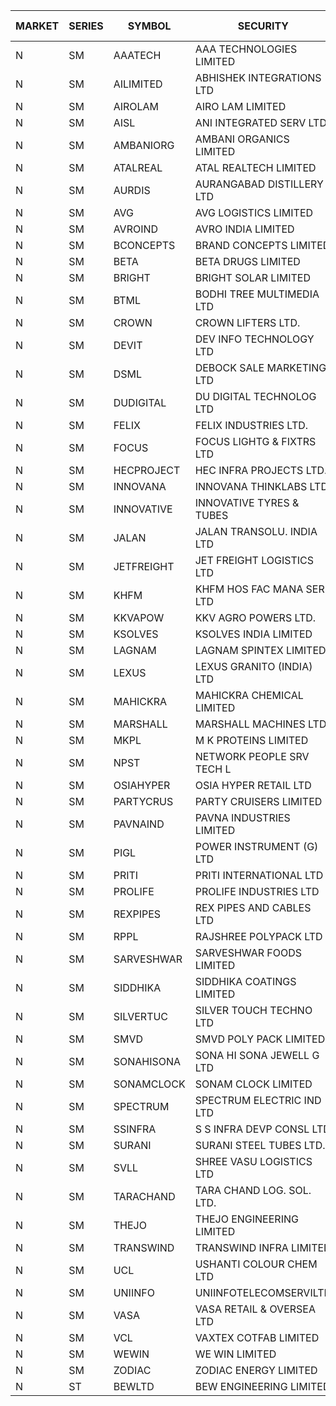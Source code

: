 


| MARKET | SERIES | SYMBOL | SECURITY | PREV CL PR | OPEN PRICE | HIGH PRICE | LOW PRICE | CLOSE PRICE | NET TRDVAL | NET TRDQTY | CORP IND | HI 52 WK | LO 52 WK |
| ----- | ----- | ----- | ----- | ----- | ----- | ----- | ----- | ----- | ----- | ----- | ----- | ----- | ----- |
| N | SM | AAATECH | AAA TECHNOLOGIES LIMITED | 48.05 | 50.00 | 50.10 | 50.00 | 50.10 | 450300.00 | 9000 |  | 72.45 | 42.00 |
| N | SM | AILIMITED | ABHISHEK INTEGRATIONS LTD | 29.60 | 28.15 | 28.15 | 28.15 | 28.15 | 168900.00 | 6000 |  | 38.60 | 19.00 |
| N | SM | AIROLAM | AIRO LAM LIMITED | 49.00 | 46.85 | 50.00 | 46.50 | 50.00 | 1873950.00 | 39000 |  | 59.00 | 19.25 |
| N | SM | AISL | ANI INTEGRATED SERV LTD. | 43.90 | 39.20 | 39.20 | 38.30 | 38.75 | 465720.00 | 12000 |  | 55.40 | 18.10 |
| N | SM | AMBANIORG | AMBANI ORGANICS LIMITED | 83.30 | 87.45 | 87.45 | 87.45 | 87.45 | 174900.00 | 2000 |  | 114.85 | 43.70 |
| N | SM | ATALREAL | ATAL REALTECH LIMITED | 131.50 | 137.50 | 137.60 | 133.00 | 137.50 | 4126480.00 | 30400 |  | 137.60 | 30.95 |
| N | SM | AURDIS | AURANGABAD DISTILLERY LTD | 74.20 | 71.70 | 71.70 | 71.70 | 71.70 | 143400.00 | 2000 |  | 77.20 | 25.80 |
| N | SM | AVG | AVG LOGISTICS LIMITED | 58.80 | 56.05 | 56.30 | 56.05 | 56.30 | 134820.00 | 2400 |  | 83.00 | 40.65 |
| N | SM | AVROIND | AVRO INDIA LIMITED | 69.00 | 69.00 | 69.00 | 65.55 | 66.80 | 934800.00 | 14000 |  | 84.95 | 35.00 |
| N | SM | BCONCEPTS | BRAND CONCEPTS LIMITED | 32.70 | 31.25 | 31.35 | 31.25 | 31.35 | 187800.00 | 6000 |  | 38.00 | 14.55 |
| N | SM | BETA | BETA DRUGS LIMITED | 396.15 | 400.00 | 400.00 | 400.00 | 400.00 | 640000.00 | 1600 |  | 433.70 | 92.00 |
| N | SM | BRIGHT | BRIGHT SOLAR LIMITED | 5.35 | 5.50 | 5.50 | 5.25 | 5.25 | 256500.00 | 48000 |  | 15.55 | 4.60 |
| N | SM | BTML | BODHI TREE MULTIMEDIA LTD | 107.00 | 114.00 | 117.70 | 111.00 | 111.00 | 1093980.00 | 9600 |  | 117.70 | 64.05 |
| N | SM | CROWN | CROWN LIFTERS LTD. | 116.95 | 122.65 | 122.65 | 117.60 | 119.00 | 830850.00 | 7000 |  | 122.65 | 38.00 |
| N | SM | DEVIT | DEV INFO TECHNOLOGY LTD | 131.25 | 138.00 | 141.40 | 137.50 | 139.50 | 1252275.00 | 9000 |  | 142.00 | 85.00 |
| N | SM | DSML | DEBOCK SALE MARKETING LTD | 39.20 | 41.10 | 41.10 | 38.75 | 39.55 | 5933400.00 | 150000 |  | 41.25 | 5.75 |
| N | SM | DUDIGITAL | DU DIGITAL TECHNOLOG LTD | 116.55 | 110.75 | 110.75 | 110.75 | 110.75 | 443000.00 | 4000 |  | 150.05 | 106.00 |
| N | SM | FELIX | FELIX INDUSTRIES LTD. | 43.80 | 43.75 | 43.75 | 43.75 | 43.75 | 350000.00 | 8000 |  | 51.25 | 31.00 |
| N | SM | FOCUS | FOCUS LIGHTG & FIXTRS LTD | 57.15 | 55.00 | 57.05 | 55.00 | 56.25 | 844650.00 | 15000 |  | 71.90 | 18.05 |
| N | SM | HECPROJECT | HEC INFRA PROJECTS LTD. | 148.40 | 155.80 | 155.80 | 155.80 | 155.80 | 934800.00 | 6000 |  | 155.80 | 95.95 |
| N | SM | INNOVANA | INNOVANA THINKLABS LTD. | 147.25 | 143.50 | 147.00 | 139.90 | 140.00 | 2755450.00 | 19000 |  | 210.95 | 70.25 |
| N | SM | INNOVATIVE | INNOVATIVE TYRES & TUBES | 10.10 | 10.45 | 10.50 | 10.45 | 10.50 | 125700.00 | 12000 |  | 20.45 | 5.65 |
| N | SM | JALAN | JALAN TRANSOLU. INDIA LTD | 12.10 | 12.70 | 12.70 | 12.70 | 12.70 | 152400.00 | 12000 |  | 14.90 | 2.75 |
| N | SM | JETFREIGHT | JET FREIGHT LOGISTICS LTD | 49.30 | 50.00 | 50.00 | 50.00 | 50.00 | 200000.00 | 4000 |  | 50.00 | 13.20 |
| N | SM | KHFM | KHFM HOS FAC MANA SER LTD | 54.50 | 55.00 | 58.00 | 55.00 | 58.00 | 1356600.00 | 24000 |  | 58.00 | 25.75 |
| N | SM | KKVAPOW | KKV AGRO POWERS LTD. | 1033.40 | 1033.90 | 1033.90 | 1033.90 | 1033.90 | 258475.00 | 250 |  | 1177.00 | 340.00 |
| N | SM | KSOLVES | KSOLVES INDIA LIMITED | 362.95 | 362.95 | 371.75 | 360.00 | 369.50 | 18787240.00 | 51200 |  | 1718.20 | 212.00 |
| N | SM | LAGNAM | LAGNAM SPINTEX LIMITED | 39.40 | 39.95 | 40.45 | 39.50 | 39.50 | 597000.00 | 15000 |  | 49.25 | 6.60 |
| N | SM | LEXUS | LEXUS GRANITO (INDIA) LTD | 11.25 | 10.95 | 11.15 | 10.95 | 11.15 | 22100.00 | 2000 |  | 22.50 | 7.20 |
| N | SM | MAHICKRA | MAHICKRA CHEMICAL LIMITED | 80.90 | 79.10 | 80.45 | 79.05 | 80.45 | 478425.00 | 6000 |  | 95.00 | 70.60 |
| N | SM | MARSHALL | MARSHALL MACHINES LTD | 33.40 | 34.95 | 34.95 | 31.10 | 31.10 | 300600.00 | 9000 |  | 43.15 | 6.70 |
| N | SM | MKPL | M K PROTEINS LIMITED | 83.45 | 87.60 | 87.60 | 87.55 | 87.60 | 525500.00 | 6000 |  | 87.60 | 75.10 |
| N | SM | NPST | NETWORK PEOPLE SRV TECH L | 72.00 | 74.90 | 75.00 | 71.50 | 73.00 | 590960.00 | 8000 |  | 75.00 | 67.00 |
| N | SM | OSIAHYPER | OSIA HYPER RETAIL LTD | 200.00 | 200.00 | 225.00 | 200.00 | 210.00 | 1168040.00 | 5600 |  | 257.00 | 117.00 |
| N | SM | PARTYCRUS | PARTY CRUISERS LIMITED | 23.30 | 23.45 | 24.45 | 23.35 | 23.35 | 385000.00 | 16000 |  | 39.90 | 16.50 |
| N | SM | PAVNAIND | PAVNA INDUSTRIES LIMITED | 194.00 | 193.05 | 197.00 | 193.05 | 195.65 | 781200.00 | 4000 |  | 215.00 | 165.05 |
| N | SM | PIGL | POWER INSTRUMENT (G) LTD | 59.00 | 61.90 | 61.90 | 61.90 | 61.90 | 123800.00 | 2000 |  | 88.60 | 10.20 |
| N | SM | PRITI | PRITI INTERNATIONAL LTD | 251.45 | 255.00 | 264.00 | 254.90 | 262.10 | 17055520.00 | 65600 |  | 264.00 | 66.80 |
| N | SM | PROLIFE | PROLIFE INDUSTRIES LTD | 94.00 | 98.35 | 98.35 | 98.35 | 98.35 | 295050.00 | 3000 |  | 117.00 | 33.25 |
| N | SM | REXPIPES | REX PIPES AND CABLES LTD | 50.00 | 47.50 | 47.50 | 47.50 | 47.50 | 190000.00 | 4000 |  | 64.35 | 26.00 |
| N | SM | RPPL | RAJSHREE POLYPACK LTD | 158.00 | 162.95 | 169.40 | 162.50 | 168.00 | 2490800.00 | 15000 |  | 200.00 | 70.50 |
| N | SM | SARVESHWAR | SARVESHWAR FOODS LIMITED | 27.80 | 28.00 | 28.00 | 28.00 | 28.00 | 134400.00 | 4800 |  | 37.85 | 9.60 |
| N | SM | SIDDHIKA | SIDDHIKA COATINGS LIMITED | 82.55 | 82.55 | 86.55 | 82.55 | 86.00 | 1374700.00 | 16000 |  | 86.55 | 45.00 |
| N | SM | SILVERTUC | SILVER TOUCH TECHNO LTD | 173.20 | 179.95 | 181.85 | 179.95 | 181.50 | 5800050.00 | 32000 |  | 194.80 | 72.00 |
| N | SM | SMVD | SMVD POLY PACK LIMITED | 14.50 | 15.20 | 15.20 | 15.20 | 15.20 | 30400.00 | 2000 | XO | 24.40 | 7.40 |
| N | SM | SONAHISONA | SONA HI SONA JEWELL G LTD | 14.75 | 15.50 | 15.50 | 15.50 | 15.50 | 155000.00 | 10000 |  | 15.50 | 9.20 |
| N | SM | SONAMCLOCK | SONAM CLOCK LIMITED | 62.10 | 63.00 | 64.00 | 63.00 | 63.55 | 1141950.00 | 18000 |  | 66.15 | 39.00 |
| N | SM | SPECTRUM | SPECTRUM ELECTRIC IND LTD | 57.00 | 56.00 | 56.00 | 56.00 | 56.00 | 112000.00 | 2000 |  | 68.00 | 45.60 |
| N | SM | SSINFRA | S S INFRA DEVP CONSL LTD | 9.60 | 10.00 | 10.05 | 10.00 | 10.00 | 90150.00 | 9000 |  | 10.20 | 5.65 |
| N | SM | SURANI | SURANI STEEL TUBES LTD. | 44.70 | 43.00 | 45.15 | 43.00 | 44.95 | 704500.00 | 16000 |  | 46.65 | 17.35 |
| N | SM | SVLL | SHREE VASU LOGISTICS LTD | 103.00 | 104.00 | 104.00 | 103.00 | 103.00 | 207000.00 | 2000 |  | 104.00 | 76.00 |
| N | SM | TARACHAND | TARA CHAND LOG. SOL. LTD. | 36.00 | 33.00 | 36.80 | 33.00 | 35.30 | 428000.00 | 12000 |  | 52.35 | 26.00 |
| N | SM | THEJO | THEJO ENGINEERING LIMITED | 2600.00 | 2525.25 | 2600.00 | 2525.25 | 2600.00 | 1292725.00 | 500 |  | 2999.95 | 980.00 |
| N | SM | TRANSWIND | TRANSWIND INFRA LIMITED | 4.05 | 4.00 | 4.00 | 4.00 | 4.00 | 128000.00 | 32000 |  | 8.30 | 3.80 |
| N | SM | UCL | USHANTI COLOUR CHEM LTD | 40.00 | 40.25 | 40.25 | 40.25 | 40.25 | 80500.00 | 2000 |  | 56.00 | 24.00 |
| N | SM | UNIINFO | UNIINFOTELECOMSERVILTD | 24.95 | 25.50 | 25.50 | 23.75 | 23.75 | 195400.00 | 8000 |  | 27.45 | 7.85 |
| N | SM | VASA | VASA RETAIL & OVERSEA LTD | 5.50 | 5.75 | 5.75 | 5.75 | 5.75 | 23000.00 | 4000 |  | 7.40 | 4.95 |
| N | SM | VCL | VAXTEX COTFAB LIMITED | 74.00 | 74.50 | 74.60 | 71.05 | 73.50 | 1771350.00 | 24000 |  | 74.60 | 17.00 |
| N | SM | WEWIN | WE WIN LIMITED | 14.90 | 15.60 | 15.60 | 15.60 | 15.60 | 46800.00 | 3000 |  | 55.15 | 13.05 |
| N | SM | ZODIAC | ZODIAC ENERGY LIMITED | 28.50 | 29.90 | 29.90 | 27.10 | 27.60 | 1374800.00 | 48000 |  | 30.80 | 11.50 |
| N | ST | BEWLTD | BEW ENGINEERING LIMITED | 162.65 | 170.75 | 170.75 | 170.75 | 170.75 | 2049000.00 | 12000 |  | 170.75 | 127.60 |



